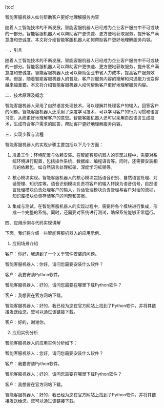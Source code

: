 
[toc]                    
                
                
智能客服机器人如何帮助客户更好地理解服务内容

随着人工智能技术的不断发展，智能客服机器人已经成为企业客户服务中不可或缺的一部分。智能客服机器人可以帮助客户更快速、更方便地获取服务，提升客户满意度和忠诚度。本文将介绍智能客服机器人如何帮助客户更好地理解服务内容。

一、引言

随着人工智能技术的不断发展，智能客服机器人已经成为企业客户服务中不可或缺的一部分。智能客服机器人可以帮助客户更快速、更方便地获取服务，提升客户满意度和忠诚度。智能客服机器人还可以帮助企业节省人力成本，提高客户服务效率。但是，随着智能客服机器人的普及，客户对服务内容的理解和沟通能力也变得越来越重要。本文将介绍智能客服机器人如何帮助客户更好地理解服务内容。

二、技术原理及概念

智能客服机器人采用了自然语言处理技术，可以理解并处理客户的输入，回答客户的问题。智能客服机器人还采用了深度学习技术，可以学习客户的行为习惯和语言习惯，从而更好地理解客户的意思。智能客服机器人还可以采用自然语言生成技术，生成符合客户需求的回答，帮助客户更好地理解服务内容。

三、实现步骤与流程

智能客服机器人的实现步骤主要包括以下几个方面：

1. 准备工作：环境配置与依赖安装。在智能客服机器人的实现过程中，需要对系统环境进行配置，包括操作系统、数据库、编程语言等。同时，还需要安装相应的依赖包，如自然语言处理框架、深度学习框架等。

2. 核心模块实现。智能客服机器人的核心模块包括语音识别、自然语言处理、对话管理、知识库等。语音识别模块负责将客户的输入转换为语音信号，自然语言处理模块负责处理客户的输入，对话管理模块负责管理与客户对话的流程，知识库模块负责存储客户的问题和答案。

3. 集成与测试。在智能客服机器人的实现过程中，需要将各个模块进行集成，形成一个完整的系统。同时，还需要对系统进行测试，确保系统能够正常运行。

四、应用示例与代码实现讲解

下面，我们将介绍一些智能客服机器人的应用示例。

1. 应用场景介绍

客户：你好，我遇到了一个关于软件安装的问题。

智能客服机器人：你好，请问您需要安装什么软件？

客户：我要安装Python软件。

智能客服机器人：好的，请问您需要在哪里下载Python软件？

客户：我想要在官方网站下载。

智能客服机器人：好的，我已经为您在官方网站上找到了Python软件，并将其链接发送给您。您可以通过该链接下载。

客户：好的，谢谢你。

2. 应用实例分析

智能客服机器人的应用实例分析如下：

智能客服机器人：您好，请问您需要安装什么软件？

客户：我要安装Python软件。

智能客服机器人：好的，请问您需要在哪里下载Python软件？

客户：我想要在官方网站下载。

智能客服机器人：好的，我已经为您在官方网站上找到了Python软件，并将其链接发送给您。您可以通过该链接下载。

